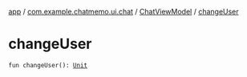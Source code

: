 [app](../../index.md) / [com.example.chatmemo.ui.chat](../index.md) / [ChatViewModel](index.md) / [changeUser](./change-user.md)

# changeUser

`fun changeUser(): `[`Unit`](https://kotlinlang.org/api/latest/jvm/stdlib/kotlin/-unit/index.html)